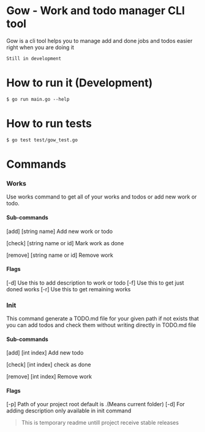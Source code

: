# Gow - Work and todo manager CLI tool

Gow is a cli tool helps you to manage add and done jobs and todos easier right when you are doing it

`Still in development`

# How to run it (Development)
```
$ go run main.go --help
```

# How to run tests
```
$ go test test/gow_test.go
```

# Commands

### Works

Use works command to get all of your works and todos or add new work or todo.

#### Sub-commands
[add] [string name] Add new work or todo

[check] [string name or id] Mark work as done

[remove] [string name or id] Remove work

#### Flags

[-d] Use this to add description to work or todo
[-f] Use this to get just doned works
[-r] Use this to get remaining works

### Init

This command generate a TODO.md file for your given path if not exists that you can add todos and check them without writing directly in TODO.md file

#### Sub-commands

[add] [int index] Add new todo

[check] [int index] check as done

[remove] [int index] Remove work

#### Flags

[-p] Path of your project root default is .(Means current folder)
[-d] For adding description only available in init command

> This is temporary readme untill project receive stable releases
